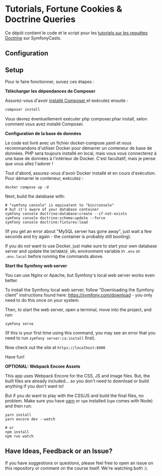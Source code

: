 # Tutorials, Fortune Cookies & Doctrine Queries

Ce dépôt contient le code et le script pour les [tutoriels sur les requêtes Doctrine](https://symfonycasts.com/screencast/doctrine-queries) sur SymfonyCasts.

## Configuration
## Setup

Pour le faire fonctionner, suivez ces étapes :

**Télécharger les dépendances de Composer**

Assurez-vous d'avoir [installé Composer ](https://getcomposer.org/download/) 
et exécutez ensuite :

```bash
composer install
```

Vous devrez éventuellement exécuter php composer.phar install, 
selon comment vous avez installé Composer.

**Configuration de la base de données**

Le code est livré avec un fichier docker-compose.yaml et nous recommandons
d'utiliser Docker pour démarrer un conteneur de base de données. 
PHP sera toujours installé en local, mais vous vous connecterez à une base de données
 à l'intérieur de Docker. C'est facultatif, mais je pense que vous allez l'adorer !

Tout d'abord, assurez-vous d'avoir Docker installé et en cours d'exécution. 
Pour démarrer le conteneur, exécutez :

```
docker compose up -d
```

Next, build the database with:

```
# "symfony console" is equivalent to "bin/console"
# but it's aware of your database container
symfony console doctrine:database:create --if-not-exists
symfony console doctrine:schema:update --force
symfony console doctrine:fixtures:load
```

(If you get an error about "MySQL server has gone away", just wait
a few seconds and try again - the container is probably still booting).

If you do *not* want to use Docker, just make sure to start your own
database server and update the `DATABASE_URL` environment variable in
`.env` or `.env.local` before running the commands above.

**Start the Symfony web server**

You can use Nginx or Apache, but Symfony's local web server
works even better.

To install the Symfony local web server, follow
"Downloading the Symfony client" instructions found
here: https://symfony.com/download - you only need to do this
once on your system.

Then, to start the web server, open a terminal, move into the
project, and run:

```
symfony serve
```

(If this is your first time using this command, you may see an
error that you need to run `symfony server:ca:install` first).

Now check out the site at `https://localhost:8000`

Have fun!

**OPTIONAL: Webpack Encore Assets**

This app uses Webpack Encore for the CSS, JS and image files.
But, the built files are already included... so you don't need
to download or build anything if you don't want to!

But if you *do* want to play with the CSS/JS and build the
final files, no problem. Make sure you have [yarn](https://yarnpkg.com/lang/en/)
or `npm` installed (`npm` comes with Node) and then run:

```
yarn install
yarn encore dev --watch

# or
npm install
npm run watch
```

## Have Ideas, Feedback or an Issue?

If you have suggestions or questions, please feel free to
open an issue on this repository or comment on the course
itself. We're watching both :).




